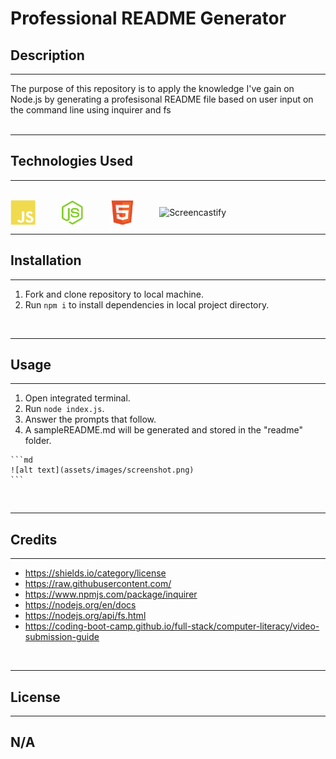 # Professional README Generator


## Description
---
The purpose of this repository is to apply the knowledge I've gain on Node.js by generating a profesisonal README file based on user input on the command line using inquirer and fs
</br>
</br>

---
## Technologies Used
---
</br>

  <img align="center" alt="JS" height="40" width="40" src="https://raw.githubusercontent.com/devicons/devicon/master/icons/javascript/javascript-plain.svg">
 &nbsp;&nbsp;&nbsp;&nbsp;&nbsp;&nbsp;&nbsp;&nbsp;
    <img align="center" alt="NodeJS" height="40" width="40" src="https://raw.githubusercontent.com/devicons/devicon/master/icons/nodejs/nodejs-original.svg">
 &nbsp;&nbsp;&nbsp;&nbsp;&nbsp;&nbsp;&nbsp;&nbsp;
<img align="center" alt="HTML" height="40" width="40" src="https://raw.githubusercontent.com/devicons/devicon/master/icons/html5/html5-original.svg">
 &nbsp;&nbsp;&nbsp;&nbsp;&nbsp;&nbsp;&nbsp;&nbsp;
<img align="center" alt="Screencastify" height="40" width="40" src="https://lh3.googleusercontent.com/EUMH8i8pznK0Qcp5-5-BtOw6cnImU8QlvxWEykRMj5KJiSDwQAw9_SEk2EWyROv2U_efI4WxBd6cxcKIAR0Q6efPZPLV1wtIdgbBO2fAiLPt6Q=s400">

</br>

---

## Installation
---

  1. Fork and clone repository to local machine. 
  2. Run ```npm i``` to install dependencies in local project directory. 
</br>

---
## Usage
---
1. Open integrated terminal.
  2. Run ```node index.js```.
  3. Answer the prompts that follow.
  4. A sampleREADME.md will be generated and stored in the "readme" folder.

    ```md
    ![alt text](assets/images/screenshot.png)
    ```
</br>

---
## Credits
---

- https://shields.io/category/license
- https://raw.githubusercontent.com/
- https://www.npmjs.com/package/inquirer
- https://nodejs.org/en/docs
- https://nodejs.org/api/fs.html
- https://coding-boot-camp.github.io/full-stack/computer-literacy/video-submission-guide

</br>

---

## License
---
N/A
---

